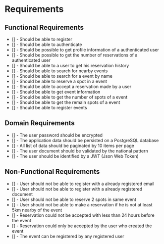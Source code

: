 # Requirements

## Functional Requirements
- [] - Should be able to register
- [] - Should be able to authenticate
- [] - Should be possible to get profile information of a authenticated user
- [] - Should be possible to get the number of reservations of a authenticated user
- [] - Should be able to a user to get his reservation history
- [] - Should be able to search for nearby events 
- [] - Should be able to search for a event by name
- [] - Should be able to reserve a spot in a event
- [] - Should be able to accept a reservation made by a user
- [] - Should be able to get event information
- [] - Should be able to get the number of spots of a event
- [] - Should be able to get the remain spots of a event
- [] - Should be able to register events

## Domain Requirements
- [] - The user password should be encrypted
- [] - The application data should be persisted on a PostgreSQL database
- [] - All list of data should be paginated by 10 items per page
- [] - The user document should be validated by the national pattern
- [] - The user should be identified by a JWT (Json Web Token)


## Non-Functional Requirements
- [] - User should not be able to register with a already registered email
- [] - User should not be able to register with a already registered document
- [] - User should not be able to reserve 2 spots in same event
- [] - User should not be able to make a reservation if he is not at least 5km nearby of the event
- [] - Reservation could not be accepted with less than 24 hours before the event
- [] - Reservation could only be accepted by the user who created the event
- [] - The event can be registered by any registered user
